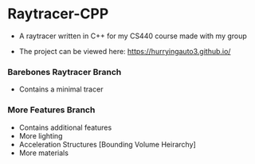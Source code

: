 # Raytracer-CPP
- A raytracer written in C++ for my CS440 course made with my group

- The project can be viewed here: https://hurryingauto3.github.io/

### Barebones Raytracer Branch
- Contains a minimal tracer
### More Features Branch
- Contains additional features
- More lighting 
- Acceleration Structures [Bounding Volume Heirarchy]
- More materials
